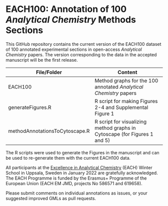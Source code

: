 # EACH100: Annotation of 100 *Analytical Chemistry* Methods Sections

This GitHub repository contains the current version of the EACH100 dataset of 100 annotated experimental sections in open-access *Analytical Chemistry* papers. The version corresponding to the data in the accepted manuscript will be the first release.

| File/Folder                     | Content                                                                   |
| --------------------------------|---------------------------------------------------------------------------|
| EACH100                         | Method graphs for the 100 annotated *Analytical Chemistry* papers           |
| generateFigures.R               | R script for making Figures 2-4 and Supplemental Figure 1                 |
| methodAnnotationsToCytoscape.R  | R script for visualizing method graphs in Cytoscape (for Figures 1 and 5) |

The R scripts were used to generate the Figures in the manuscript and can be used to re-generate them with the current EACH100 data.

All participants at the [Excellence in Analytical Chemistry](https://each.ut.ee/EACH/)
(EACH) Winter School in Uppsala, Sweden in January 2022 are gratefully acknowledged. The EACH Programme is funded by the Erasmus+ Programme of the European Union (EACH EM JMD, projects No 586571 and 619658).

Please submit comments on individual annotations as issues, or your suggested improved GMLs as pull requests.
